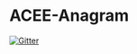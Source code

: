 # ACEE-Anagram

[![Gitter](https://badges.gitter.im/Join%20Chat.svg)](https://gitter.im/cap377/ACEE-Anagram?utm_source=badge&utm_medium=badge&utm_campaign=pr-badge&utm_content=badge)